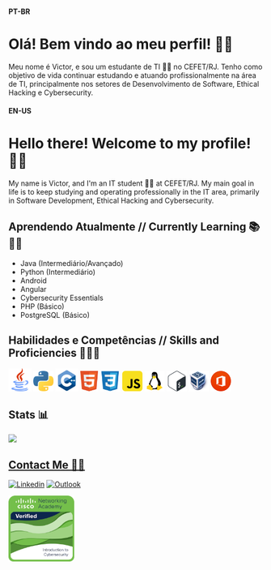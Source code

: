 #### PT-BR
# Olá! Bem vindo ao meu perfil! 👋😄
Meu nome é Victor, e sou um estudante de TI	🧑‍💻 no CEFET/RJ.
Tenho como objetivo de vida continuar estudando e atuando profissionalmente na área de TI, principalmente nos setores de Desenvolvimento de Software, Ethical Hacking e Cybersecurity.


#### EN-US
# Hello there! Welcome to my profile! 👋😄
My name is Victor, and I'm an IT student 🧑‍💻 at CEFET/RJ.
My main goal in life is to keep studying and operating professionally in the IT area, primarily in Software Development, Ethical Hacking and Cybersecurity.


## Aprendendo Atualmente // Currently Learning 📚 👨‍🎓
- Java (Intermediário/Avançado)
- Python (Intermediário)
- Android
- Angular 
- Cybersecurity Essentials 
- PHP (Básico)
- PostgreSQL (Básico)

## Habilidades e Competências // Skills and Proficiencies 📃👨‍💻

<img src="images/logo_java.png" alt="Java" width="45"> <img src="images/logo_python.png" alt="Python" width="40"> <img src="images/logo_cpp.png" alt="C++" width="45"> <img src="images/logo_html5.png" alt="HTML5" width="35"> <img src="images/logo_css.png" alt="CSS" width="40"> <img src="images/logo_javascript.png" alt="JavaScript" width="40"> <img src="images/logo_linux.png" alt="Linux" width="40"> <img src="images/logo_bash.png" alt="Bash Script" width="40"> <img src="images/logo_virtualbox.png" alt="Oracle VM Virtualbox" width="40"> <img src="images/logo_office.png" alt="Pacote Office" width="40">

## Stats 📊 

<div align="left"> 
  <a href="https://github.com/burgues0">
  <img height="150em" src="https://github-readme-stats.vercel.app/api/top-langs/?username=burgues0&layout=compact&langs_count=7&theme=github_dark"/>
</div>

## Contact Me 📲📧

[![Linkedin](https://img.shields.io/badge/-LinkedIn-blue?style=flat&logo=Linkedin&logoColor=white)](https://www.linkedin.com/in/victor-pinheiro-palmeira-3106481b3/)
[![Outlook](https://img.shields.io/badge/Microsoft_Outlook-0078D4?style=flat&logo=microsoft-outlook&logoColor=white)](mailto:victordpp@outlook.com)

<img src="images/introduction-to-cybersecurity.png" alt="Cisco CyberSec" width="130">
